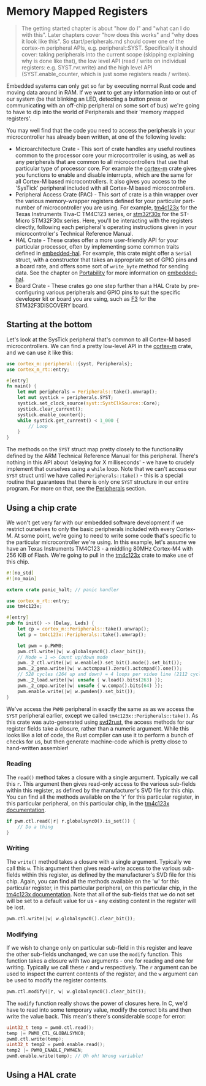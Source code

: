 # Memory Mapped Registers

> The getting started chapter is about "how do I" and "what can I do with this". Later chapters cover "how does this works" and "why does it look like this". So start/peripherals.md should cover one of the cortex-m peripheral APIs, e.g. peripheral::SYST. Specifically it should cover: taking peripherals into the current scope (skipping explaining why is done like that), the low level API (read / write on individual registers: e.g. SYST.rvr.write) and the high level API (SYST.enable_counter, which is just some registers reads / writes).

Embedded systems can only get so far by executing normal Rust code and moving data around in RAM. If we want to get any information into or out of our system (be that blinking an LED, detecting a button press or communicating with an off-chip peripheral on some sort of bus) we're going to have to dip into the world of Peripherals and their 'memory mapped registers'.

You may well find that the code you need to access the peripherals in your microcontroller has already been written, at one of the following levels:

* Microarchitecture Crate - This sort of crate handles any useful routines common to the processor core your microcontroller is using, as well as any peripherals that are common to all microcontrollers that use that particular type of processor core. For example the [cortex-m] crate gives you functions to enable and disable interrupts, which are the same for all Cortex-M based microcontrollers. It also gives you access to the 'SysTick' peripheral included with all Cortex-M based microcontrollers.
* Peripheral Access Crate (PAC) - This sort of crate is a thin wrapper over the various memory-wrapper registers defined for your particular part-number of microcontroller you are using. For example, [tm4c123x] for the Texas Instruments Tiva-C TM4C123 series, or [stm32f30x] for the ST-Micro STM32F30x series. Here, you'll be interacting with the registers directly, following each peripheral's operating instructions given in your microcontroller's Technical Reference Manual.
* HAL Crate - These crates offer a more user-friendly API for your particular processor, often by implementing some common traits defined in [embedded-hal]. For example, this crate might offer a `Serial` struct, with a constructor that takes an appropriate set of GPIO pins and a board rate, and offers some sort of `write_byte` method for sending data. See the chapter on [Portability] for more information on [embedded-hal].
* Board Crate - These crates go one step further than a HAL Crate by pre-configuring various peripherals and GPIO pins to suit the specific developer kit or board you are using, such as [F3] for the STM32F3DISCOVERY board.

[cortex-m]: https://crates.io/crates/cortex-m
[tm4c123x]: https://crates.io/crates/tm4c123x
[stm32f30x]: https://crates.io/crates/stm32f30x
[embedded-hal]: https://crates.io/crates/embedded-hal
[Portability]: ../portability/portability.md
[F3]: https://crates.io/crates/f3


## Starting at the bottom

Let's look at the SysTick peripheral that's common to all Cortex-M based microcontrollers. We can find a pretty low-level API in the [cortex-m] crate, and we can use it like this:

```rust
use cortex_m::peripheral::{syst, Peripherals};
use cortex_m_rt::entry;

#[entry]
fn main() {
    let mut peripherals = Peripherals::take().unwrap();
    let mut systick = peripherals.SYST;
    systick.set_clock_source(syst::SystClkSource::Core);
    systick.clear_current();
    systick.enable_counter();
    while systick.get_current() < 1_000 {
        // Loop
    }
}
```

The methods on the `SYST` struct map pretty closely to the functionality defined by the ARM Technical Reference Manual for this peripheral. There's nothing in this API about 'delaying for X milliseconds' - we have to crudely implement that ourselves using a `while` loop. Note that we can't access our `SYST` struct until we have called `Peripherals::take()` - this is a special routine that guarantees that there is only one `SYST` structure in our entire program. For more on that, see the [Peripherals] section.

[Peripherals]: ../peripherals/peripherals.md

## Using a chip crate

We won't get very far with our embedded software development if we restrict ourselves to only the basic peripherals included with every Cortex-M. At some point, we're going to need to write some code that's specific to the particular microcontroller we're using. In this example, let's assume we have an Texas Instruments TM4C123 - a middling 80MHz Cortex-M4 with 256 KiB of Flash. We're going to pull in the [tm4c123x] crate to make use of this chip.

```rust
#![no_std]
#![no_main]

extern crate panic_halt; // panic handler

use cortex_m_rt::entry;
use tm4c123x;

#[entry]
pub fn init() -> (Delay, Leds) {
    let cp = cortex_m::Peripherals::take().unwrap();
    let p = tm4c123x::Peripherals::take().unwrap();

    let pwm = p.PWM0;
    pwm.ctl.write(|w| w.globalsync0().clear_bit());
    // Mode = 1 => Count up/down mode
    pwm._2_ctl.write(|w| w.enable().set_bit().mode().set_bit());
    pwm._2_gena.write(|w| w.actcmpau().zero().actcmpad().one());
    // 528 cycles (264 up and down) = 4 loops per video line (2112 cycles)
    pwm._2_load.write(|w| unsafe { w.load().bits(263) });
    pwm._2_cmpa.write(|w| unsafe { w.compa().bits(64) });
    pwm.enable.write(|w| w.pwm4en().set_bit());
}

```

We've access the `PWM0` peripheral in exactly the same as as we access the `SYST` peripheral earlier, except we called `tm4c123x::Peripherals::take()`. As this crate was auto-generated using [svd2rust], the access methods for our register fields take a closure, rather than a numeric argument. While this looks like a lot of code, the Rust compiler can use it to perform a bunch of checks for us, but then generate machine-code which is pretty close to hand-written assembler!

### Reading

The `read()` method takes a closure with a single argument. Typically we call this `r`. This argument then gives read-only access to the various sub-fields within this register, as defined by the manufacturer's SVD file for this chip. You can find all the methods available on the 'r' for this particular register, in this particular peripheral, on this particular chip, in the [tm4c123x documentation].

```rust
if pwm.ctl.read(|r| r.globalsync0().is_set()) {
    // Do a thing
}
```

### Writing

The `write()` method takes a closure with a single argument. Typically we call this `w`. This argument then gives read-write access to the various sub-fields within this register, as defined by the manufacturer's SVD file for this chip. Again, you can find all the methods available on the 'w' for this particular register, in this particular peripheral, on this particular chip, in the [tm4c123x documentation]. Note that all of the sub-fields that we do not set will be set to a default value for us - any existing content in the register will be lost.

```rust
pwm.ctl.write(|w| w.globalsync0().clear_bit());
```

### Modifying

If we wish to change only on particular sub-field in this register and leave the other sub-fields unchanged, we can use the `modify` function. This function takes a closure with two arguments - one for reading and one for writing. Typically we call these `r` and `w` respectively. The `r` argument can be used to inspect the current contents of the register, and the `w` argument can be used to modify the register contents.

```rust
pwm.ctl.modify(|r, w| w.globalsync0().clear_bit());
```

The `modify` function really shows the power of closures here. In C, we'd have to read into some temporary value, modify the correct bits and then write the value back. This mean's there's considerable scope for error:

```C
uint32_t temp = pwm0.ctl.read();
temp |= PWM0_CTL_GLOBALSYNC0;
pwm0.ctl.write(temp);
uint32_t temp2 = pwm0.enable.read();
temp2 |= PWM0_ENABLE_PWM4EN;
pwm0.enable.write(temp); // Uh oh! Wrong variable!
```

[svd2rust]: https://crates.io/crates/svd2rust
[tm4c123x documentation]: https://docs.rs/tm4c123x/0.7.0/tm4c123x/pwm0/ctl/struct.R.html


## Using a HAL crate
